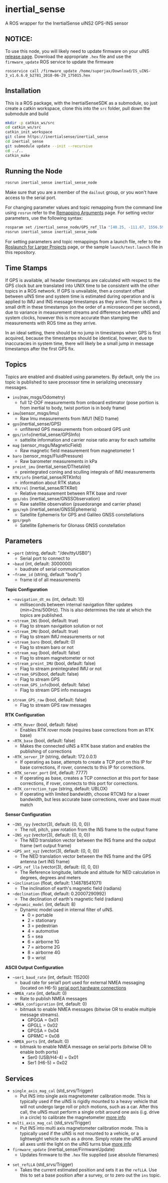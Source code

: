# inertial_sense

A ROS wrapper for the InertialSense uINS2 GPS-INS sensor

## NOTICE:

To use this node, you will likely need to update firmware on your uINS [release page](https://github.com/inertialsense/InertialSenseSDK/releases). Download the appropriate `.hex` file and use the `firmware_update` ROS service to update the firmware

``` 
rosservice call /firmware_update /home/superjax/Download/IS_uINS-3_v1.6.6.0_b2781_2018-06-29_175015.hex
```

## Installation
This is a ROS package, with the InertialSenseSDK as a submodule, so just create a catkin workspace, clone this into the `src` folder, pull down the submodule and build

``` bash
mkdir -p catkin_ws/src
cd catkin_ws/src
catkin_init_workspace
git clone https://inertialsense/inertial_sense
cd inertial_sense
git submodule update --init --recursive
cd ../..
catkin_make
```

## Running the Node

```bash
rosrun inertial_sense inertial_sense_node
```

Make sure that you are a member of the `dailout` group, or you won't have access to the serial port.

For changing parameter values and topic remapping from the command line using `rosrun` refer to the [Remapping Arguments](http://wiki.ros.org/Remapping%20Arguments) page. For setting vector parameters, use the following syntax:

``` bash
rosparam set /inertial_sense_node/GPS_ref_lla "[40.25, -111.67, 1556.59]"
rosrun inertial_sense inertial_sense_node
```

For setting parameters and topic remappings from a launch file, refer to the [Roslaunch for Larger Projects](http://wiki.ros.org/roslaunch/Tutorials/Roslaunch%20tips%20for%20larger%20projects) page, or the sample `launch/test.launch` file in this repository.

## Time Stamps

If GPS is available, all header timestamps are calculated with respect to the GPS clock but are translated into UNIX time to be consistent with the other topics in a ROS network.  If GPS is unvailable, then a constant offset between uINS time and system time is estimated during operation  and is applied to IMU and INS message timestamps as they arrive.  There is often a small drift in these timestamps (on the order of a microsecond per second), due to variance in measurement streams and difference between uINS and system clocks, however this is more accurate than stamping the measurements with ROS time as they arrive.  

In an ideal setting, there should be no jump in timestamps when GPS is first acquired, because the timestamps should be identical, however, due to inaccuracies in system time, there will likely be a small jump in message timestamps after the first GPS fix.

## Topics

Topics are enabled and disabled using parameters.  By default, only the `ins` topic is published to save processor time in serializing unecessary messages.
- `ins`(nav_msgs/Odometry)
    - full 12-DOF measurements from onboard estimator (pose portion is from inertial to body, twist portion is in body frame)
- `imu`(sensor_msgs/Imu)
    - Raw Imu measurements from IMU1 (NED frame)
- `gps`(inertial_sense/GPS)
    - unfiltered GPS measurements from onboard GPS unit
- `gps/info`(inertial_sense/GPSInfo)
    - sattelite information and carrier noise ratio array for each sattelite
- `mag` (sensor_msgs/MagneticField)
    - Raw magnetic field measurement from magnetometer 1
- `baro` (sensor_msgs/FluidPressure)
    - Raw barometer measurements in kPa
- `preint_imu` (inertial_sense/DThetaVel)
    - preintegrated coning and sculling integrals of IMU measurements
- `RTK/info` (inertial_sense/RTKInfo)
    - information about RTK status
- `RTK/rel` (inertial_sense/RTKRel)
    * Relative measurement between RTK base and rover
- `gps/obs` (inertial_sense/GNSSObservation)
    * Raw satellite observation (psuedorange and carrier phase)
- `gps/eph` (inertial_sense/GNSSEphemeris)
    * Satellite Ephemeris for GPS and Galileo GNSS constellations
- `gps/geph`
    * Satellite Ephemeris for Glonass GNSS constellation

## Parameters

* `~port` (string, default: "/dev/ttyUSB0")
  - Serial port to connect to
* `~baud` (int, default: 3000000)
  - baudrate of serial communication
* `~frame_id` (string, default "body")
  - frame id of all measurements

**Topic Configuration**
* `~navigation_dt_ms` (int, default: 10)
   - milliseconds between internal navigation filter updates (min=2ms/500Hz).  This is also determines the rate at which the topics are published.
* `~stream_INS` (bool, default: true)
   - Flag to stream navigation solution or not
* `~stream_IMU` (bool, default: true)
   - Flag to stream IMU measurements or not
* `~stream_baro` (bool, default: 0)
   - Flag to stream baro or not
* `~stream_mag` (bool, default: false)
   - Flag to stream magnetometer or not
* `~stream_preint_IMU` (bool, default: false)
   - Flag to stream preintegrated IMU or not
* `~stream_GPS`(bool, default: false)
   - Flag to stream GPS
* `~stream_GPS_info`(bool, default: false)
   - Flag to stream GPS info messages
- `stream_GPS_raw` (bool, default: false)
   - Flag to stream GPS raw messages

**RTK Configuration**
* `~RTK_Rover` (bool, default: false)
  - Enables RTK rover mode (requires base corrections from an RTK base)
* `~RTK_base` (bool, default: false)
  - Makes the connected uINS a RTK base station and enables the publishing of corrections
* `~RTK_server_IP` (string, default: 172.0.0.1)
  - If operating as base, attempts to create a TCP port on this IP for base corrections, if rover, connects to this IP for corrections.
* `~RTK_server_port` (int, default: 7777)
  - If operating as base, creates a TCP connection at this port for base corrections, if rover, connects to this port for corrections.
* `~RTK_correction_type` (string, default: UBLOX)
  - If operating with limited bandwidth, choose RTCM3 for a lower bandwidth, but less accurate base corrections,  rover and base must match

**Sensor Configuration**
* `~INS_rpy` (vector(3), default: {0, 0, 0})
    - The roll, pitch, yaw rotation from the INS frame to the output frame
* `~INS_xyz` (vector(3), default: {0, 0, 0})
    - The NED translation vector between the INS frame and the output frame (wrt output frame)
* `~GPS_ant_xyz` (vector(3), default: {0, 0, 0})
    - The NED translation vector between the INS frame and the GPS antenna (wrt INS frame)
* `~GPS_ref_lla` (vector(3), default: {0, 0, 0})
    - The Reference longitude, latitude and altitude for NED calculation in degrees, degrees and meters
* `~inclination` (float, default: 1.14878541071)
    - The inclination of earth's magnetic field (radians)
* `~declination` (float, default: 0.20007290992)
    - The declination of earth's magnetic field (radians)
* `~dynamic_model` (int, default: 8)
    - Dynamic model used in internal filter of uINS.
       - 0 = portable
       - 2 = stationary
       - 3 = pedestrian
       - 4 = automotive
       - 5 = sea
       - 6 = airborne 1G
       - 7 = airborne 2G
       - 8 = airborne 4G
       - 9 = wrist

**ASCII Output Configuration**
* `~ser1_baud_rate` (int, default: 115200)
    - baud rate for serial1 port used for external NMEA messaging (located on H6-5) [serial port hardware connections](http://docs.inertialsense.com/user-manual/Setup_Integration/hardware_integration/#pin-definition)
* `~NMEA_rate` (int, default: 0)
    - Rate to publish NMEA messages
* `~NMEA_configuration` (int, default: 0)
    - bitmask to enable NMEA messages (bitwise OR to enable multiple message streams).
      - GPGGA = 0x01
      - GPGLL = 0x02
      - GPGSA = 0x04
      - GPRMC = 0x08
* `~NMEA_ports` (int, default: 0)
    - bitmask to enable NMEA message on serial ports (bitwise OR to enable both ports) 
      - Ser0 (USB/H4-4)  = 0x01 
      - Ser1 (H6-5) = 0x02 

## Services
- `single_axis_mag_cal` (std_srvs/Trigger)
  - Put INS into single axis magnetometer calibration mode.  This is typically used if the uINS is rigidly mounted to a heavy vehicle that will not undergo large roll or pitch motions, such as a car. After this call, the uINS must perform a single orbit around one axis (i.g. drive in a circle) to calibrate the magnetometer [more info](http://docs.inertialsense.com/user-manual/Setup_Integration/magnetometer_calibration/)
- `multi_axis_mag_cal` (std_srvs/Trigger)
  - Put INS into multi axis magnetometer calibration mode.  This is typically used if the uINS is not mounted to a vehicle, or a lightweight vehicle such as a drone.  Simply rotate the uINS around all axes until the light on the uINS turns blue [more info](http://docs.inertialsense.com/user-manual/Setup_Integration/magnetometer_calibration/)
- `firmware_update` (inertial_sense/FirmwareUpdate)
  - Updates firmware to the `.hex` file supplied (use absolute filenames)
* `set_refLLA` (std_srvs/Trigger)
  - Takes the current estimated position and sets it as the `refLLA`.  Use this to set a base position after a survey, or to zero out the `ins` topic.